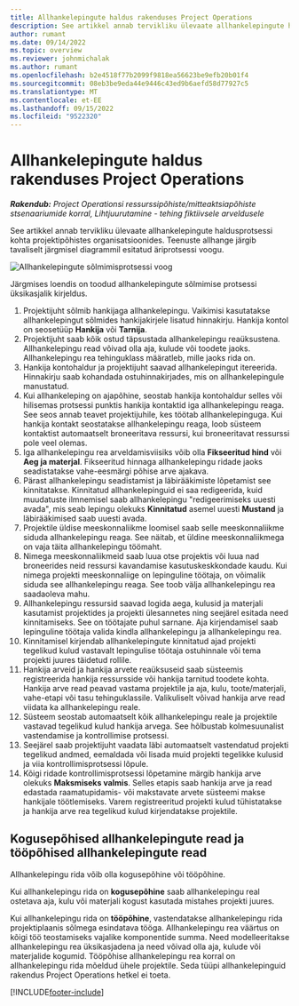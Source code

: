 ```yaml
---
title: Allhankelepingute haldus rakenduses Project Operations
description: See artikkel annab tervikliku ülevaate allhankelepingute haldusprotsessi kohta tüüpiliselt projektipõhistes organisatsioonides.
author: rumant
ms.date: 09/14/2022
ms.topic: overview
ms.reviewer: johnmichalak
ms.author: rumant
ms.openlocfilehash: b2e4518f77b2099f9818ea56623be9efb20b01f4
ms.sourcegitcommit: 08eb3be9eda44e9446c43ed9b6aefd58d77927c5
ms.translationtype: MT
ms.contentlocale: et-EE
ms.lasthandoff: 09/15/2022
ms.locfileid: "9522320"
---
```

# <a name="subcontract-management-in-project-operations"></a>Allhankelepingute haldus rakenduses Project Operations


_**Rakendub:** Project Operationsi ressurssipõhiste/mitteaktsiapõhiste stsenaariumide korral,  Lihtjuurutamine - tehing fiktiivsele arveldusele_

See artikkel annab tervikliku ülevaate allhankelepingute haldusprotsessi kohta projektipõhistes organisatsioonides. Teenuste allhange järgib tavaliselt järgmisel diagrammil esitatud äriprotsessi voogu.

![Allhankelepingute sõlmimisprotsessi voog](../media/SubcontractingProcessFlow.png)

Järgmises loendis on toodud allhankelepingute sõlmimise protsessi üksikasjalik kirjeldus.

1. Projektijuht sõlmib hankijaga allhankelepingu. Vaikimisi kasutatakse allhankelepingut sõlmides hankijakirjele lisatud hinnakirju. Hankija kontol on seosetüüp **Hankija** või **Tarnija**.
2. Projektijuht saab kõik ostud täpsustada allhankelepingu reaüksustena. Allhankelepingu read võivad olla aja, kulude või toodete jaoks. Allhankelepingu rea tehinguklass määratleb, mille jaoks rida on.
3. Hankija kontohaldur ja projektijuht saavad allhankelepingut itereerida. Hinnakirju saab kohandada ostuhinnakirjades, mis on allhankelepingule manustatud.
4. Kui allhankeleping on ajapõhine, seostab hankija kontohaldur selles või hilisemas protsessi punktis hankija kontaktid iga allhankelepingu reaga. See seos annab teavet projektijuhile, kes töötab allhankelepinguga. Kui hankija kontakt seostatakse allhankelepingu reaga, loob süsteem kontaktist automaatselt broneeritava ressursi, kui broneeritavat ressurssi pole veel olemas.
5. Iga allhankelepingu rea arveldamisviisiks võib olla **Fikseeritud hind** või **Aeg ja materjal**. Fikseeritud hinnaga allhankelepingu ridade jaoks seadistatakse vahe-eesmärgi põhise arve ajakava.
6.  Pärast allhankelepingu seadistamist ja läbirääkimiste lõpetamist see kinnitatakse. Kinnitatud allhankelepinguid ei saa redigeerida, kuid muudatuste ilmnemisel saab allhankelepingu "redigeerimiseks uuesti avada", mis seab lepingu olekuks **Kinnitatud** asemel uuesti **Mustand** ja läbirääkimised saab uuesti avada. 
7.  Projektile üldise meeskonnaliikme loomisel saab selle meeskonnaliikme siduda allhankelepingu reaga. See näitab, et üldine meeskonnaliikmega on vaja täita allhankelepingu töömaht.
8.  Nimega meeskonnaliikmeid saab luua otse projektis või luua nad broneerides neid ressursi kavandamise kasutuskeskkondade kaudu. Kui nimega projekti meeskonnaliige on lepinguline töötaja, on võimalik siduda see allhankelepingu reaga. See toob välja allhankelepingu rea saadaoleva mahu.
9.  Allhankelepingu ressursid saavad logida aega, kulusid ja materjali kasutamist projektides ja projekti ülesannetes ning seejärel esitada need kinnitamiseks. See on töötajate puhul sarnane. Aja kirjendamisel saab lepinguline töötaja valida kindla allhankelepingu ja allhankelepingu rea.
10. Kinnitamisel kirjendab allhankelepingute kinnitatud ajad projekti tegelikud kulud vastavalt lepingulise töötaja ostuhinnale või tema projekti juures täidetud rollile.
11. Hankija arveid ja hankija arvete reaüksuseid saab süsteemis registreerida hankija ressursside või hankija tarnitud toodete kohta. Hankija arve read peavad vastama projektile ja aja, kulu, toote/materjali, vahe-etapi või tasu tehinguklassile. Valikuliselt võivad hankija arve read viidata ka allhankelepingu reale.
12. Süsteem seostab automaatselt kõik allhankelepingu reale ja projektile vastavad tegelikud kulud hankija arvega. See hõlbustab kolmesuunalist vastendamise ja kontrollimise protsessi.
13. Seejärel saab projektijuht vaadata läbi automaatselt vastendatud projekti tegelikud andmed, eemaldada või lisada muid projekti tegelikke kulusid ja viia kontrollimisprotsessi lõpule.
14. Kõigi ridade kontrollimisprotsessi lõpetamine märgib hankija arve olekuks **Maksmiseks valmis**. Selles etapis saab hankija arve ja read edastada raamatupidamis- või makstavate arvete süsteemi makse hankijale töötlemiseks. Varem registreeritud projekti kulud tühistatakse ja hankija arve rea tegelikud kulud kirjendatakse projektile.

## <a name="quantity-based-subcontract-lines-and-work-based-subcontract-lines"></a>Kogusepõhised allhankelepingute read ja tööpõhised allhankelepingute read

Allhankelepingu rida võib olla kogusepõhine või tööpõhine. 

Kui allhankelepingu rida on **kogusepõhine** saab allhankelepingu real ostetava aja, kulu või materjali kogust kasutada mistahes projekti juures.

Kui allhankelepingu rida on **tööpõhine**, vastendatakse allhankelepingu rida projektiplaanis sõlmega esindatava tööga. Allhankelepingu rea väärtus on kõigi töö teostamiseks vajalike komponentide summa. Need modelleeritakse allhankelepingu rea üksikasjadena ja need võivad olla aja, kulude või materjalide kogumid. Tööpõhise allhankelepingu rea korral on allhankelepingu rida mõeldud ühele projektile. Seda tüüpi allhankelepinguid rakendus Project Operations hetkel ei toeta.

[!INCLUDE[footer-include](../../includes/footer-banner.md)]

